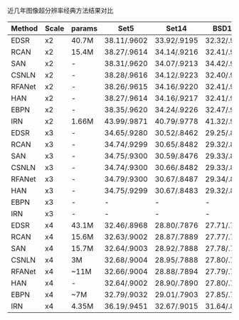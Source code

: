 近几年图像超分辨率经典方法结果对比

| Method | Scale | params | Set5 | Set14 |BSD100 |Urban |Manga109|
|  ----  | ----  |  ----  |----  | ----  |----   |----  |----  |
|EDSR   |x2|40.7M|38.11/.9602|33.92/.9195|32.32/.9013|32.93/.9351|39.10/.9773|
|RCAN	|x2	|15.4M	|38.27/.9614|	34.14/.9216	|32.41/.9027|	33.34/.9384	|39.44/.9786|
|SAN|	x2|	-	|38.31/.9620|	34.07/.9213|	34.42/.9028|	33.10/.9370	|39.32/.9792|
|CSNLN|	x2|	-	|38.28/.9616|	34.12/.9223	|32.40/.9024	|33.25/.9386|	39.37/.9785|
|RFANet|	x2|	-|	38.26/.9615|	34.16/.9220|	32.41/.9026|	33.33/.9389|	39.44/.9783|
|HAN|	x2|	-|	38.27/.9614|	34.16/.9217	|32.41/.9027|	33.35/.9385	|39.46/.9785|
|EBPN	|x2	|-|	38.35/.9620|	34.24/.9226|	32.47/.9033|	33.52/.9402|	39.62/.9802|
|IRN	|x2|	1.66M	|43.99/.9871	|40.79/.9778|	41.32/.9876|	39.92/.9865|	-|
|EDSR|	x3|	-	|34.65/.9280	|30.52/.8462|	29.25/.8093|	28.80/.8653|	34.17/.9476|
|RCAN|	x3|	-|	34.74/.9299|	30.65/.8482	|29.32/.8111|	29.09/.8702	|34.44/.9499|
|SAN|	x3	|-	|34.75/.9300	|30.59/.8476|	29.33/.8112	|28.93/.8671	|34.30/.9496|
|CSNLN	|x3	|-	|34.74/.9300	|30.66/.8482	|29.33/.8105	|29.13/.8712|	34.45/.9502|
|RFANet	|x3|	-|	34.79/.9300|	30.67/.8487|	29.34/.8115|	29.15/.8720|	34.59/.9506|
|HAN	|x3	|-|	34.75/.9299	|30.67/.8483	|29.32/.8110	|29.10/.8705	|34.48/.9500|
|EBPN|	x3|	-|	-|	-	|-|	-	|-|
|IRN	|	x3|	-|	-|	-	|-|	-	|-|
|EDSR|	x4	|43.1M	|32.46/.8968	|28.80/.7876|	27.71/.7420	|26.64/.8033	|31.02/.9148|
|RCAN|	x4|	15.6M|	32.63/.9002|	28.87/.7889|	27.77/.7436|	26.82/.8087|	31.22/.9173|
|SAN	|x4	|15.7M	|32.64/.9003	|28.92/.7888|	27.78/.7346	|26.79/.8068|	31.18/.9169|
|CSNLN|	x4	|3M|	32.68/.9004|	28.95/.7888|	27.80/.7439	|27.22/.8168	|31.43/.9201|
|RFANet	|x4|	~11M|	32.66/.9004	|28.88/.7894|	27.79/.7442	|26.92/.8112|	31.41/.9187|
|HAN	|x4	|-	|32.64/.9002|	28.90/.7890	|27.80/.7442	|26.85/.8094	|31.42/.9177|
|EBPN|	x4|	~7M	|32.79/.9032	|29.01/.7903|	27.85/.7464|	27.03/.8114|	31.53/.9198|
|IRN|	x4	|4.35M|	36.19/.9451	|32.67/.9015|	31.64/.8826|	31.41/.9157|	-|
